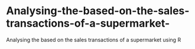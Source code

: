 # Analysing-the-based-on-the-sales-transactions-of-a-supermarket-
Analysing the based on the sales transactions of a supermarket using R 
